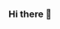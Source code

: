 ### Hi there 👋

<!--
My name is Gabriel Machado, I'm from Brazil.
I started studying programming in the second half of 2022.
I am currently studying computer science in college.
I already know python. And, right now I'm learning html, css and js. 
-->
